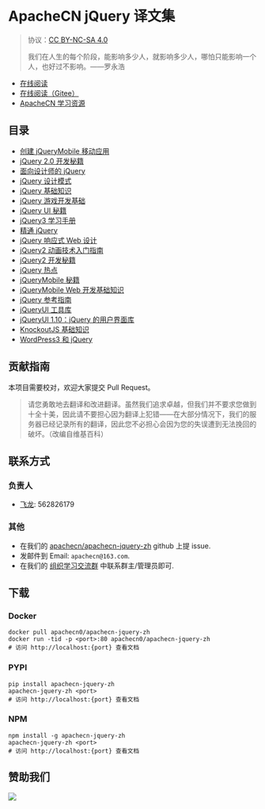 # ApacheCN jQuery 译文集

> 协议：[CC BY-NC-SA 4.0](http://creativecommons.org/licenses/by-nc-sa/4.0/)
> 
> 我们在人生的每个阶段，能影响多少人，就影响多少人，哪怕只能影响一个人，也好过不影响。——罗永浩

* [在线阅读](https://jq.apachecn.org)
* [在线阅读（Gitee）](https://apachecn.gitee.io/doc-template/)
* [ApacheCN 学习资源](http://docs.apachecn.org/)

## 目录

+   [创建 jQueryMobile 移动应用](docs/create-mobi-app-jqmobi/SUMMARY.md)
+   [jQuery 2.0 开发秘籍](docs/jq-20-dev-cb/SUMMARY.md)
+   [面向设计师的 jQuery](docs/jq-designer/SUMMARY.md)
+   [jQuery 设计模式](docs/jq-design-ptn/SUMMARY.md)
+   [jQuery 基础知识](docs/jq-essense/SUMMARY.md)
+   [jQuery 游戏开发基础](docs/jq-game-dev-essense/SUMMARY.md)
+   [jQuery UI 秘籍](docs/jqui-cb/SUMMARY.md)
+   [jQuery3 学习手册](docs/learn-jq3/SUMMARY.md)
+   [精通 jQuery](docs/master-jq/SUMMARY.md)
+   [jQuery 响应式 Web 设计](docs/res-web-design-jq/SUMMARY.md)
+   [jQuery2 动画技术入门指南](docs/jq2-ani-tech-begin-guide/SUMMARY.md)
+   [jQuery2 开发秘籍](docs/jq2-dev-cb/SUMMARY.md)
+   [jQuery 热点](docs/jq-hotshot/SUMMARY.md)
+   [jQueryMobile 秘籍](docs/jqmobi-cb/SUMMARY.md)
+   [jQueryMobile Web 开发基础知识](docs/jqmobi-web-dev-essense/SUMMARY.md)
+   [jQuery 参考指南](docs/jq-ref-guide/SUMMARY.md)
+   [jQueryUI 工具库](docs/jq-tool-ui-lib/SUMMARY.md)
+   [jQueryUI 1.10：jQuery 的用户界面库](docs/jqui-110/SUMMARY.md)
+   [KnockoutJS 基础知识](docs/knockoutjs-essense/SUMMARY.md)
+   [WordPress3 和 jQuery](docs/wp3-jq/SUMMARY.md)

## 贡献指南

本项目需要校对，欢迎大家提交 Pull Request。

> 请您勇敢地去翻译和改进翻译。虽然我们追求卓越，但我们并不要求您做到十全十美，因此请不要担心因为翻译上犯错——在大部分情况下，我们的服务器已经记录所有的翻译，因此您不必担心会因为您的失误遭到无法挽回的破坏。（改编自维基百科）

## 联系方式

### 负责人

* [飞龙](https://github.com/wizardforcel): 562826179

### 其他

*   在我们的 [apachecn/apachecn-jquery-zh](https://github.com/apachecn/apachecn-jquery-zh) github 上提 issue.
*   发邮件到 Email: `apachecn@163.com`.
*   在我们的 [组织学习交流群](http://www.apachecn.org/organization/348.html) 中联系群主/管理员即可.

## 下载

### Docker

```
docker pull apachecn0/apachecn-jquery-zh
docker run -tid -p <port>:80 apachecn0/apachecn-jquery-zh
# 访问 http://localhost:{port} 查看文档
```

### PYPI

```
pip install apachecn-jquery-zh
apachecn-jquery-zh <port>
# 访问 http://localhost:{port} 查看文档
```

### NPM

```
npm install -g apachecn-jquery-zh
apachecn-jquery-zh <port>
# 访问 http://localhost:{port} 查看文档
```

## 赞助我们

![](http://data.apachecn.org/img/about/donate.jpg)
